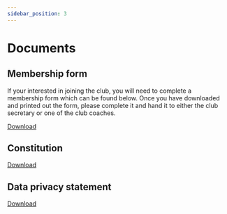 ```yaml
---
sidebar_position: 3
---
```


# Documents

## Membership form

If your interested in joining the club, you will need to complete a membership form which can be found below. Once you have downloaded and printed out the form, please complete it and hand it to either the club secretary or one of the club coaches.

[Download](./documents/Membership-Form-2024.docx)

## Constitution

[Download](./documents/ECC-constitution-v1.0.pdf)

## Data privacy statement

[Download](./documents/Data-Privacy-statement.pdf)

